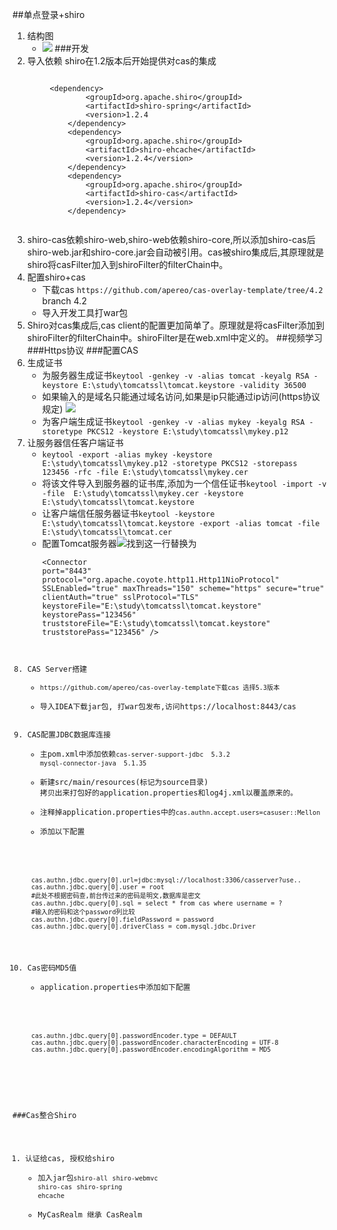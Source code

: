 ##单点登录+shiro
1. 结构图
	+ ![](https://i.imgur.com/Yq7CF54.jpg)
###开发
1. 导入依赖 shiro在1.2版本后开始提供对cas的集成
	<pre><code>
	 	&lt;dependency>
	            &lt;groupId>org.apache.shiro&lt;/groupId>
	            &lt;artifactId>shiro-spring&lt;/artifactId>
	            &lt;version>1.2.4</version>
	        &lt;/dependency>
	        &lt;dependency>  
	            &lt;groupId>org.apache.shiro&lt;/groupId>  
	            &lt;artifactId>shiro-ehcache&lt;/artifactId>  
	            &lt;version>1.2.4&lt;/version>  
	        &lt;/dependency>
	        &lt;dependency>
	            &lt;groupId>org.apache.shiro&lt;/groupId>
	            &lt;artifactId>shiro-cas&lt;/artifactId>
	            &lt;version>1.2.4&lt;/version>
	        &lt;/dependency>
	</code></pre>
2. shiro-cas依赖shiro-web,shiro-web依赖shiro-core,所以添加shiro-cas后shiro-web.jar和shiro-core.jar会自动被引用。cas被shiro集成后,其原理就是shiro将casFilter加入到shiroFilter的filterChain中。
3. 配置shiro+cas
	+ 下载cas `https://github.com/apereo/cas-overlay-template/tree/4.2` branch 4.2
	+ 导入开发工具打war包
4. Shiro对cas集成后,cas client的配置更加简单了。原理就是将casFilter添加到shiroFilter的filterChain中。shiroFilter是在web.xml中定义的。
##视频学习
###Https协议
###配置CAS
1. 生成证书
	+ 为服务器生成证书`keytool -genkey -v -alias tomcat -keyalg RSA -keystore E:\study\tomcatssl\tomcat.keystore -validity 36500`
	+ 如果输入的是域名只能通过域名访问,如果是ip只能通过ip访问(https协议规定) ![](https://i.imgur.com/ZsEUQAa.png)
	+ 为客户端生成证书`keytool -genkey -v -alias mykey -keyalg RSA -storetype PKCS12 -keystore E:\study\tomcatssl\mykey.p12`
2. 让服务器信任客户端证书
	+ `keytool -export -alias mykey -keystore E:\study\tomcatssl\mykey.p12 -storetype PKCS12 -storepass 123456 -rfc -file E:\study\tomcatssl\mykey.cer`
	+ 将该文件导入到服务器的证书库,添加为一个信任证书`keytool -import -v -file  E:\study\tomcatssl\mykey.cer -keystore E:\study\tomcatssl\tomcat.keystore`
	+ 让客户端信任服务器证书`keytool -keystore E:\study\tomcatssl\tomcat.keystore -export -alias tomcat -file E:\study\tomcatssl\tomcat.cer`
	+ 配置Tomcat服务器![](https://i.imgur.com/aHbMJgl.png)找到这一行替换为<pre><code>&lt;Connector port="8443" protocol="org.apache.coyote.http11.Http11NioProtocol" SSLEnabled="true"
       maxThreads="150" scheme="https" secure="true" 
clientAuth="true" sslProtocol="TLS"
keystoreFile="E:\study\tomcatssl\tomcat.keystore"
keystorePass="123456"
truststoreFile="E:\study\tomcatssl\tomcat.keystore" truststorePass="123456"
/>  
2. CAS Server搭建
	+ `https://github.com/apereo/cas-overlay-template下载cas 选择5.3版本`
	+  导入IDEA下载jar包, 打war包发布,访问https://localhost:8443/cas
3. CAS配置JDBC数据库连接
	+ 主pom.xml中添加依赖`cas-server-support-jdbc  5.3.2` `mysql-connector-java  5.1.35`
	+ 新建src/main/resources(标记为source目录) 拷贝出来打包好的application.properties和log4j.xml以覆盖原来的。
	+ 注释掉application.properties中的`cas.authn.accept.users=casuser::Mellon`
	+ 添加以下配置
	<pre><code>
	cas.authn.jdbc.query[0].url=jdbc:mysql://localhost:3306/casserver?use..
	cas.authn.jdbc.query[0].user = root
	#此处不根据密码查,前台传过来的密码是明文,数据库是密文
	cas.authn.jdbc.query[0].sql = select * from cas where username = ?
	#输入的密码和这个password列比较
	cas.authn.jdbc.query[0].fieldPassword = password
	cas.authn.jdbc.query[0].driverClass = com.mysql.jdbc.Driver
	</code></pre>
4. Cas密码MD5值
	+ application.properties中添加如下配置
	<pre><code>
	cas.authn.jdbc.query[0].passwordEncoder.type = DEFAULT
	cas.authn.jdbc.query[0].passwordEncoder.characterEncoding = UTF-8
	cas.authn.jdbc.query[0].passwordEncoder.encodingAlgorithm = MD5
	</code></pre>
###Cas整合Shiro
1. 认证给cas, 授权给shiro
	+ 加入jar包`shiro-all` `shiro-webmvc` `shiro-cas` `shiro-spring` `ehcache`
	+ MyCasRealm 继承 CasRealm